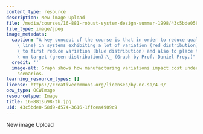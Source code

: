 ```yaml
---
content_type: resource
description: New image Upload
file: /media/courses/16-881-robust-system-design-summer-1998/43c5bde058d9d57436161ffcea4909c9_16-881su98-th.jpg
file_type: image/jpeg
image_metadata:
  caption: "A key concept of the course is that in order to reduce quality loss (black\
    \ line) in systems exhibiting a lot of variation (red distribution), it is important\
    \ to first reduce variation (blue distribution) and also to place the distribution\
    \ on target (green distribution).\_ (Graph by Prof. Daniel Frey.)"
  credit: ''
  image-alt: Graph shows how manufacturing variations impact cost under different
    scenarios.
learning_resource_types: []
license: https://creativecommons.org/licenses/by-nc-sa/4.0/
ocw_type: OCWImage
resourcetype: Image
title: 16-881su98-th.jpg
uid: 43c5bde0-58d9-d574-3616-1ffcea4909c9
---
```

New image Upload